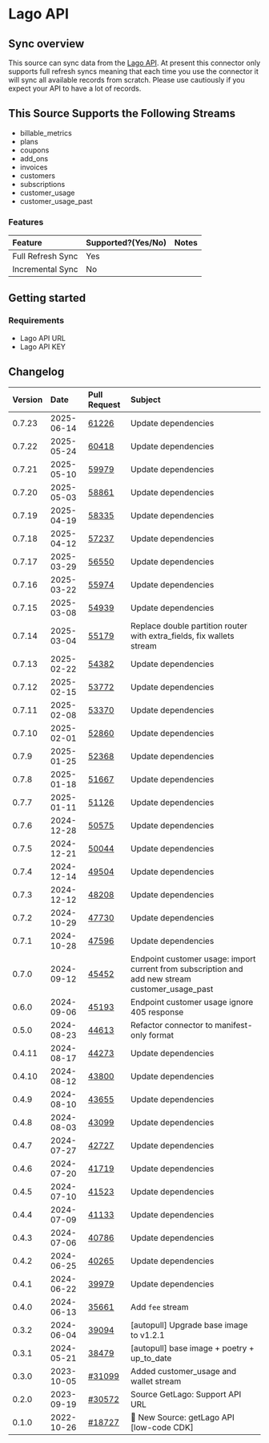 # Lago API

## Sync overview

This source can sync data from the [Lago API](https://doc.getlago.com/docs/guide/intro/welcome). At present this connector only supports full refresh syncs meaning that each time you use the connector it will sync all available records from scratch. Please use cautiously if you expect your API to have a lot of records.

## This Source Supports the Following Streams

- billable_metrics
- plans
- coupons
- add_ons
- invoices
- customers
- subscriptions
- customer_usage
- customer_usage_past

### Features

| Feature           | Supported?\(Yes/No\) | Notes |
| :---------------- | :------------------- | :---- |
| Full Refresh Sync | Yes                  |       |
| Incremental Sync  | No                   |       |

## Getting started

### Requirements

- Lago API URL
- Lago API KEY

## Changelog

| Version | Date       | Pull Request                                              | Subject                                   |
| :------ | :--------- | :-------------------------------------------------------- | :---------------------------------------- |
| 0.7.23 | 2025-06-14 | [61226](https://github.com/airbytehq/airbyte/pull/61226) | Update dependencies |
| 0.7.22 | 2025-05-24 | [60418](https://github.com/airbytehq/airbyte/pull/60418) | Update dependencies |
| 0.7.21 | 2025-05-10 | [59979](https://github.com/airbytehq/airbyte/pull/59979) | Update dependencies |
| 0.7.20 | 2025-05-03 | [58861](https://github.com/airbytehq/airbyte/pull/58861) | Update dependencies |
| 0.7.19 | 2025-04-19 | [58335](https://github.com/airbytehq/airbyte/pull/58335) | Update dependencies |
| 0.7.18 | 2025-04-12 | [57237](https://github.com/airbytehq/airbyte/pull/57237) | Update dependencies |
| 0.7.17 | 2025-03-29 | [56550](https://github.com/airbytehq/airbyte/pull/56550) | Update dependencies |
| 0.7.16 | 2025-03-22 | [55974](https://github.com/airbytehq/airbyte/pull/55974) | Update dependencies |
| 0.7.15 | 2025-03-08 | [54939](https://github.com/airbytehq/airbyte/pull/54939) | Update dependencies |
| 0.7.14 | 2025-03-04 | [55179](https://github.com/airbytehq/airbyte/pull/55179) | Replace double partition router with extra_fields, fix wallets stream |
| 0.7.13 | 2025-02-22 | [54382](https://github.com/airbytehq/airbyte/pull/54382) | Update dependencies |
| 0.7.12 | 2025-02-15 | [53772](https://github.com/airbytehq/airbyte/pull/53772) | Update dependencies |
| 0.7.11 | 2025-02-08 | [53370](https://github.com/airbytehq/airbyte/pull/53370) | Update dependencies |
| 0.7.10 | 2025-02-01 | [52860](https://github.com/airbytehq/airbyte/pull/52860) | Update dependencies |
| 0.7.9 | 2025-01-25 | [52368](https://github.com/airbytehq/airbyte/pull/52368) | Update dependencies |
| 0.7.8 | 2025-01-18 | [51667](https://github.com/airbytehq/airbyte/pull/51667) | Update dependencies |
| 0.7.7 | 2025-01-11 | [51126](https://github.com/airbytehq/airbyte/pull/51126) | Update dependencies |
| 0.7.6 | 2024-12-28 | [50575](https://github.com/airbytehq/airbyte/pull/50575) | Update dependencies |
| 0.7.5 | 2024-12-21 | [50044](https://github.com/airbytehq/airbyte/pull/50044) | Update dependencies |
| 0.7.4 | 2024-12-14 | [49504](https://github.com/airbytehq/airbyte/pull/49504) | Update dependencies |
| 0.7.3 | 2024-12-12 | [48208](https://github.com/airbytehq/airbyte/pull/48208) | Update dependencies |
| 0.7.2 | 2024-10-29 | [47730](https://github.com/airbytehq/airbyte/pull/47730) | Update dependencies |
| 0.7.1 | 2024-10-28 | [47596](https://github.com/airbytehq/airbyte/pull/47596) | Update dependencies |
| 0.7.0 | 2024-09-12 | [45452](https://github.com/airbytehq/airbyte/pull/45452) | Endpoint customer usage: import current from subscription and add new stream customer_usage_past |
| 0.6.0 | 2024-09-06 | [45193](https://github.com/airbytehq/airbyte/pull/45193) | Endpoint customer usage ignore 405 response |
| 0.5.0 | 2024-08-23 | [44613](https://github.com/airbytehq/airbyte/pull/44613) | Refactor connector to manifest-only format |
| 0.4.11 | 2024-08-17 | [44273](https://github.com/airbytehq/airbyte/pull/44273) | Update dependencies |
| 0.4.10 | 2024-08-12 | [43800](https://github.com/airbytehq/airbyte/pull/43800) | Update dependencies |
| 0.4.9 | 2024-08-10 | [43655](https://github.com/airbytehq/airbyte/pull/43655) | Update dependencies |
| 0.4.8 | 2024-08-03 | [43099](https://github.com/airbytehq/airbyte/pull/43099) | Update dependencies |
| 0.4.7 | 2024-07-27 | [42727](https://github.com/airbytehq/airbyte/pull/42727) | Update dependencies |
| 0.4.6 | 2024-07-20 | [41719](https://github.com/airbytehq/airbyte/pull/41719) | Update dependencies |
| 0.4.5 | 2024-07-10 | [41523](https://github.com/airbytehq/airbyte/pull/41523) | Update dependencies |
| 0.4.4 | 2024-07-09 | [41133](https://github.com/airbytehq/airbyte/pull/41133) | Update dependencies |
| 0.4.3 | 2024-07-06 | [40786](https://github.com/airbytehq/airbyte/pull/40786) | Update dependencies |
| 0.4.2 | 2024-06-25 | [40265](https://github.com/airbytehq/airbyte/pull/40265) | Update dependencies |
| 0.4.1 | 2024-06-22 | [39979](https://github.com/airbytehq/airbyte/pull/39979) | Update dependencies |
| 0.4.0 | 2024-06-13 | [35661](https://github.com/airbytehq/airbyte/pull/35661) | Add `fee` stream |
| 0.3.2 | 2024-06-04 | [39094](https://github.com/airbytehq/airbyte/pull/39094) | [autopull] Upgrade base image to v1.2.1 |
| 0.3.1 | 2024-05-21 | [38479](https://github.com/airbytehq/airbyte/pull/38479) | [autopull] base image + poetry + up_to_date |
| 0.3.0   | 2023-10-05 | [#31099](https://github.com/airbytehq/airbyte/pull/31099) | Added customer_usage and wallet stream    |
| 0.2.0   | 2023-09-19 | [#30572](https://github.com/airbytehq/airbyte/pull/30572) | Source GetLago: Support API URL           |
| 0.1.0   | 2022-10-26 | [#18727](https://github.com/airbytehq/airbyte/pull/18727) | 🎉 New Source: getLago API [low-code CDK] |
